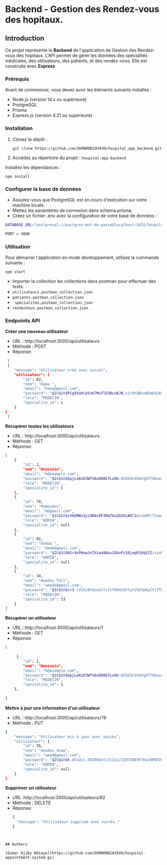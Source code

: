 # Backend - Gestion des Rendez-vous des hopitaux.

## Introduction

Ce projet représente le **Backend** de l'application de Gestion des Rendez-vous des hopitaux. L'API permet de gérer les données des spécialités médicales, des utilisateurs, des patients, et des rendez-vous. Elle est construite avec **Express**


### Prérequis

Avant de commencer, vous devez avoir les éléments suivants installés :

- Node.js (version 14.x ou supérieure)
- PostgreSQL
- Prisma
- Express.js (version 4.21 ou supérieure)

### Installation

1. Clonez le dépôt :

   `git clone https://github.com/OUMARNDIAYE49/hospital_app_backend.git`

2. Accédez au répertoire du projet :
   `hospital-app-backend`

Installez les dépendances :

`npm install`


### Configurer la base de données

- Assurez-vous que PostgreSQL est en cours d'exécution sur votre machine locale.
- Mettez les paramètres de connexion dans schema.prisma.
- Créez un fichier .env avec la configuration de votre base de données : 

```bash
DATABASE_URL="postgresql://postgres:mot-de-passe@localhost:5432/hospital_app"

PORT = 3000
```
### Utilisation

Pour démarrer l'application en mode développement, utilisez la commande suivante :

`npm start`

- Importer la collection les collections dans postman pour effectuer des tests:
 - `utilisateurs.postman_collection.json`
 - `patients.postman_collection.json`
 - ` specialites.postman_collection.json`
 - `rendezVous.postman_collection.json`


### Endpoints API

**Créer une nouveau utilisateur**

- URL : http://localhost:3000/api/utilisateurs
- Méthode : POST
- Réponse: 
```bash
 [
 {
    "message": "Utilisateur créé avec succès",
    "utilisateur": {
        "id": 82,
        "nom": "Hama ",
        "email": "hama@gmail.com",
        "password": "$2b$10$PCgX5aHLbSsK7MuflD3BLe8JN.x1r0tQBvoWZmE8yB2k3dleq1J42",
        "role": "MEDECIN",
        "specialite_id": 1
    }
}
 ]
```

**Récupérer toutes les utilisateurs**

- URL : http://localhost:3000/api/utilisateurs
- Méthode : GET
- Réponse: 

```bash
[
    {
        "id": 1,
        "nom": "Houssein",
        "email": "h@example.com",
        "password": "$2b$10$GpjLe8iK3WfS8uOD8G7LoOU.855E9nI6mYg97TS0uoxYBsnkHj1XK",
        "role": "MEDECIN",
        "specialite_id": 1
    },
    {
        "id": 78,
        "nom": "Mamoudou",
        "email": "b@gmail.com",
        "password": "$2b$10$zVkbMWx2yiQN8s8F3MaTAuZA3GLWOl1n/xk9R/7Cwedx3ozRrQbnK",
        "role": "ADMIN",
        "specialite_id": null
    },
    {
        "id": 81,
        "nom": "Demba ",
        "email": "demb@gmail.com",
        "password": "$2b$10$N1r4sP6ow3xTXzaa9Buu1OXvPz1BjaqP2dq5Z2/xinMEi.kC2TvCO",
        "role": "ADMIN",
        "specialite_id": null
    },
    {
        "id": 34,
        "nom": "Amadou Tall",
        "email": "amado@gmail.com",
        "password": "$2b$10$cr3.ld1Sj9CboubilcfcYO0dzOtYyn292Vp6yCtlZTWpr.ulh8cmS",
        "role": "MEDECIN",
        "specialite_id": 33
    }
]
```

**Récupérer un utilisateur**

- URL : http://localhost:3000/api/utilisateurs/1
- Méthode : GET
- Réponse: 

```bash
[
  
     {
        "id": 1,
        "nom": "Houssein",
        "email": "h@example.com",
        "password": "$2b$10$GpjLe8iK3WfS8uOD8G7LoOU.855E9nI6mYg97TS0uoxYBsnkHj1XK",
        "role": "MEDECIN",
        "specialite_id": 1
    },
  
]
```

**Mettre à jour une  information d'un utilisateur**

- URL : http://localhost:3000/api/utilisateurs/76
- Méthode : PUT

```bash
{
    "message": "Utilisateur mis à jour avec succès",
    "utilisateur": {
        "id": 76,
        "nom": "Amadou Soaw",
        "email": "amad@gmail.com",
        "password": "$2b$10$h.HF1Uic.5RZ8KOeTzZiZe2/ZI07SB89F7KaC0PBTO5KNABUP2Bpu",
        "role": "ADMIN",
        "specialite_id": null
    }
}
```

 **Supprimer un utilisateur**

- URL :http://localhost:3000/api/utilisateurs/82
- Méthode : DELETE
- Réponse: 
  ```bash
  {
    "message": "Utilisateur supprimé avec succès."
  }
```


## Authers

[Oumar Djiby Ndiaye](https://github.com/OUMARNDIAYE49/hospital-appointment-system.gi)

